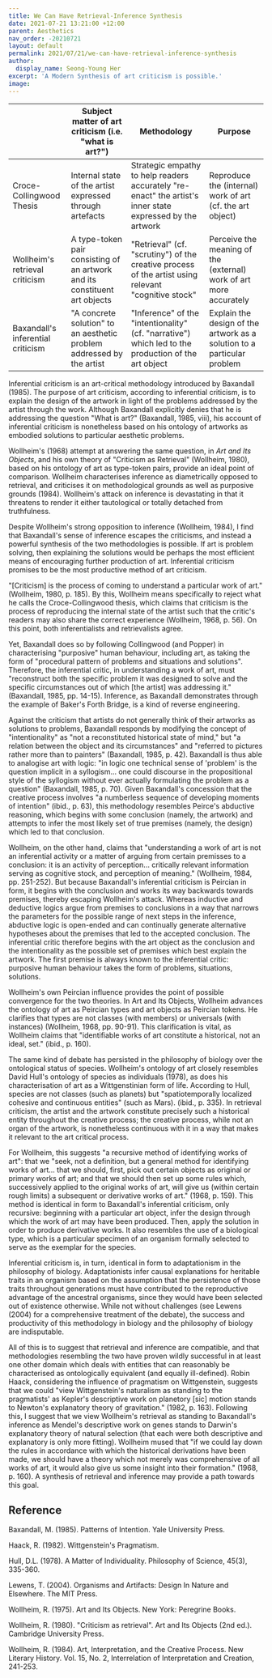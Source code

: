 ```yaml
---
title: We Can Have Retrieval-Inference Synthesis
date: 2021-07-21 13:21:00 +12:00
parent: Aesthetics
nav_order: -20210721
layout: default
permalink: 2021/07/21/we-can-have-retrieval-inference-synthesis
author:
  display_name: Seong-Young Her
excerpt: 'A Modern Synthesis of art criticism is possible.'
image: 
---
```



<table>
    <thead>
    <tr>
    <th></th>
    <th><span>Subject matter of art criticism (i.e. "what is art?")</span></th>
    <th><span>Methodology</span></th>
    <th><span>Purpose</span></th>
    </tr>
    </thead>
    <tbody>
    <tr>
    <td><span>Croce-Collingwood Thesis</span></td>
    <td><span>Internal state of the artist expressed through artefacts</span></td>
    <td><span>Strategic empathy to help readers accurately "re-enact" the artist's inner state expressed by the artwork</span></td>
    <td><span>Reproduce the (internal) work of art (cf. the art object)</span></td>
    </tr>
    <tr>
    <td><span>Wollheim's retrieval criticism</span></td>
    <td><span>A type-token pair consisting of an artwork and its constituent art objects</span></td>
    <td><span>"Retrieval" (cf. "scrutiny") of the creative process of the artist using relevant "cognitive stock"</span></td>
    <td><span>Perceive the meaning of the (external) work of art more accurately</span></td>
    </tr>
    <tr>
    <td><span>Baxandall's inferential criticism</span></td>
    <td><span>"A concrete solution" to an aesthetic problem addressed by the artist</span></td>
    <td><span>"Inference" of the "intentionality" (cf. "narrative") which led to the production of the art object</span></td>
    <td><span>Explain the design of the artwork as a solution to a particular problem</span></td>
    </tr>
    </tbody>
  </table>

Inferential criticism is an art-critical methodology introduced by Baxandall (1985). The purpose of art criticism, according to inferential criticism, is to explain the design of the artwork in light of the problems addressed by the artist through the work. Although Baxandall explicitly denies that he is addressing the question "What is art?" (Baxandall, 1985, viii), his account of inferential criticism is nonetheless based on his ontology of artworks as embodied solutions to particular aesthetic problems.

Wollheim's (1968) attempt at answering the same question, in *Art and Its Objects*, and his own theory of "Criticism as Retrieval" (Wollheim, 1980), based on his ontology of art as type-token pairs, provide an ideal point of comparison. Wollheim characterises inference as diametrically opposed to retrieval, and criticises it on methodological grounds as well as purposive grounds (1984). Wollheim's attack on inference is devastating in that it threatens to render it either tautological or totally detached from truthfulness.

Despite Wollheim's strong opposition to inference (Wollheim, 1984), I find that Baxandall's sense of inference escapes the criticisms, and instead a powerful synthesis of the two methodologies is possible. If art is problem solving, then explaining the solutions would be perhaps the most efficient means of encouraging further production of art. Inferential criticism promises to be the most productive method of art criticism.

"[Criticism] is the process of coming to understand a particular work of art." (Wollheim, 1980, p. 185). By this, Wollheim means specifically to reject what he calls the Croce-Collingwood thesis, which claims that criticism is the process of reproducing the internal state of the artist such that the critic's readers may also share the correct experience (Wollheim, 1968, p. 56). On this point, both inferentialists and retrievalists agree.

Yet, Baxandall does so by following Collingwood (and Popper) in characterising "purposive" human behaviour, including art, as taking the form of "procedural pattern of problems and situations and solutions". Therefore, the inferential critic, in understanding a work of art, must "reconstruct both the specific problem it was designed to solve and the specific circumstances out of which [the artist] was addressing it." (Baxandall, 1985, pp. 14-15). Inference, as Baxandall demonstrates through the example of Baker's Forth Bridge, is a kind of reverse engineering.

Against the criticism that artists do not generally think of their artworks as solutions to problems, Baxandall responds by modifying the concept of "intentionality" as "not a reconstituted historical state of mind," but "a relation between the object and its circumstances" and "referred to pictures rather more than to painters" (Baxandall, 1985, p. 42). Baxandall is thus able to analogise art with logic: "in logic one technical sense of 'problem' is the question implicit in a syllogism... one could discourse in the propositional style of the syllogism without ever actually formulating the problem as a question" (Baxandall, 1985, p. 70). Given Baxandall's concession that the creative process involves "a numberless sequence of developing moments of intention" (ibid., p. 63), this methodology resembles Peirce's abductive reasoning, which begins with some conclusion (namely, the artwork) and attempts to infer the most likely set of true premises (namely, the design) which led to that conclusion.

Wollheim, on the other hand, claims that "understanding a work of art is not an inferential activity or a matter of arguing from certain premisses to a conclusion: it is an activity of perception... critically relevant information serving as cognitive stock, and perception of meaning." (Wollheim, 1984, pp. 251-252). But because Baxandall's inferential criticism is Peircian in form, it begins with the conclusion and works its way backwards towards premises, thereby escaping Wollheim's attack. Whereas inductive and deductive logics argue from premises to conclusions in a way that narrows the parameters for the possible range of next steps in the inference, abductive logic is open-ended and can continually generate alternative hypotheses about the premises that led to the accepted conclusion. The inferential critic therefore begins with the art object as the conclusion and the intentionality as the possible set of premises which best explain the artwork. The first premise is always known to the inferential critic: purposive human behaviour takes the form of problems, situations, solutions.

Wollheim's own Peircian influence provides the point of possible convergence for the two theories. In Art and Its Objects, Wollheim advances the ontology of art as Peircian types and art objects as Peircian tokens. He clarifies that types are not classes (with members) or universals (with instances) (Wollheim, 1968, pp. 90-91). This clarification is vital, as Wollheim claims that "identifiable works of art constitute a historical, not an ideal, set." (ibid., p. 160).

The same kind of debate has persisted in the philosophy of biology over the ontological status of species. Wollheim's ontology of art closely resembles David Hull's ontology of species as individuals (1978), as does his characterisation of art as a Wittgenstinian form of life. According to Hull, species are not classes (such as planets) but "spatiotemporally localized cohesive and continuous entities" (such as Mars). (ibid., p. 335). In retrieval criticism, the artist and the artwork constitute precisely such a historical entity throughout the creative process; the creative process, while not an organ of the artwork, is nonetheless continuous with it in a way that makes it relevant to the art critical process.

For Wollheim, this suggests "a recursive method of identifying works of art": that we "seek, not a definition, but a general method for identifying works of art... that we should, first, pick out certain objects as original or primary works of art; and that we should then set up some rules which, successively applied to the original works of art, will give us (within certain rough limits) a subsequent or derivative works of art." (1968, p. 159). This method is identical in form to Baxandall's inferential criticism, only recursive: beginning with a particular art object, infer the design through which the work of art may have been produced. Then, apply the solution in order to produce derivative works. It also resembles the use of a biological type, which is a particular specimen of an organism formally selected to serve as the exemplar for the species.

Inferential criticism is, in turn, identical in form to adaptationism in the philosophy of biology. Adaptationists infer causal explanations for heritable traits in an organism based on the assumption that the persistence of those traits throughout generations must have contributed to the reproductive advantage of the ancestral organisms, since they would have been selected out of existence otherwise. While not without challenges (see Lewens (2004) for a comprehensive treatment of the debate), the success and productivity of this methodology in biology and the philosophy of biology are indisputable.

All of this is to suggest that retrieval and inference are compatible, and that methodologies resembling the two have proven wildly successful in at least one other domain which deals with entities that can reasonably be characterised as ontologically equivalent (and equally ill-defined). Robin Haack, considering the influence of pragmatism on Wittgenstein, suggests that we could "view Wittgenstein's naturalism as standing to the pragmatists' as Kepler's descriptive work on planetory [sic] motion stands to Newton's explanatory theory of gravitation." (1982, p. 163). Following this, I suggest that we view Wollheim's retrieval as standing to Baxandall's inference as Mendel's descriptive work on genes stands to Darwin's explanatory theory of natural selection (that each were both descriptive and explanatory is only more fitting). Wollheim mused that "if we could lay down the rules in accordance with which the historical derivations have been made, we should have a theory which not merely was comprehensive of all works of art, it would also give us some insight into their formation." (1968, p. 160). A synthesis of retrieval and inference may provide a path towards this goal.

## Reference

Baxandall, M. (1985). Patterns of Intention. Yale University Press.

Haack, R. (1982). Wittgenstein's Pragmatism.

Hull, D.L. (1978). A Matter of Individuality. Philosophy of Science, 45(3), 335-360.

Lewens, T. (2004). Organisms and Artifacts: Design In Nature and Elsewhere. The MIT Press.

Wollheim, R. (1975). Art and Its Objects. New York: Peregrine Books.

Wollheim, R. (1980). "Criticism as retrieval". Art and Its Objects (2nd ed.). Cambridge University Press.

Wollheim, R. (1984). Art, Interpretation, and the Creative Process. New Literary History. Vol. 15, No. 2, Interrelation of Interpretation and Creation, 241-253.